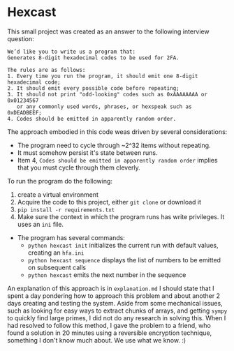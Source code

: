 # Hexcast
This small project was created as an answer to the following interview question:


```
We’d like you to write us a program that:
Generates 8-digit hexadecimal codes to be used for 2FA.

The rules are as follows:
1. Every time you run the program, it should emit one 8-digit hexadecimal code;
2. It should emit every possible code before repeating;
3. It should not print "odd-looking" codes such as 0xAAAAAAAA or 0x01234567 
   or any commonly used words, phrases, or hexspeak such as 0xDEADBEEF;
4. Codes should be emitted in apparently random order.
```

The approach embodied in this code weas driven by several considerations:
* The program need to cycle through ~2^32 items without repeating.
* It must somehow persist it's state between runs.
* Item 4, `Codes should be emitted in apparently random order` implies that you must cycle through them cleverly.

To run the program do the following:
1. create a virtual environment
2. Acquire the code to this project, either `git clone` or download it
3. `pip install -r requirements.txt`
4. Make sure the context in which the program runs has write privileges. It uses an `ini` file.

* The program has several commands:
  * `python hexcast init` initializes the current run with default values, creating an `hfa.ini`
  * `python hexcast sequence` displays the list of numbers to be emitted on subsequent calls
  * `python hexcast` emits the next number in the sequence

An explanation of this approach is in `explanation.md`
I should state that I spent a day pondering how to approach this problem 
and about another 2 days creating and testing the system. Aside from some mechanical issues, 
such as looking for easy ways to extract chunks of arrays, and getting `sympy` to quickly find large primes,
I did not do any research in solving this.
When I had resolved to follow this method, I gave the problem to a friend, 
who found a solution in 20 minutes using a reversible encryption technique, something I don't know much about.
We use what we know. :)
